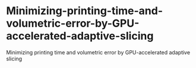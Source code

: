# Minimizing-printing-time-and-volumetric-error-by-GPU-accelerated-adaptive-slicing
Minimizing printing time and volumetric error by GPU-accelerated adaptive slicing
